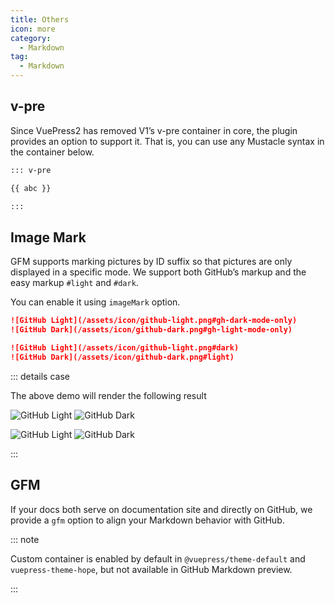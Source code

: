 ```yaml
---
title: Others
icon: more
category:
  - Markdown
tag:
  - Markdown
---
```


## v-pre

Since VuePress2 has removed V1’s v-pre container in core, the plugin provides an option to support it. That is, you can use any Mustacle syntax in the container below.

```md
::: v-pre

{{ abc }}

:::
```

## Image Mark

GFM supports marking pictures by ID suffix so that pictures are only displayed in a specific mode. We support both GitHub’s markup and the easy markup `#light` and `#dark`.

You can enable it using `imageMark` option.

```md
![GitHub Light](/assets/icon/github-light.png#gh-dark-mode-only)
![GitHub Dark](/assets/icon/github-dark.png#gh-light-mode-only)

![GitHub Light](/assets/icon/github-light.png#dark)
![GitHub Dark](/assets/icon/github-dark.png#light)
```

::: details case

The above demo will render the following result

![GitHub Light](/assets/icon/github-light.png#gh-dark-mode-only)
![GitHub Dark](/assets/icon/github-dark.png#gh-light-mode-only)

![GitHub Light](/assets/icon/github-light.png#dark)
![GitHub Dark](/assets/icon/github-dark.png#light)

:::

## GFM

If your docs both serve on documentation site and directly on GitHub, we provide a `gfm` option to align your Markdown behavior with GitHub.

::: note

Custom container is enabled by default in `@vuepress/theme-default` and `vuepress-theme-hope`, but not available in GitHub Markdown preview.

:::
